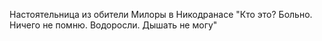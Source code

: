 Настоятельница из обители Милоры в Никодранасе
"Кто это? Больно. Ничего не помню. Водоросли. Дышать не могу"